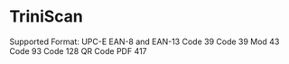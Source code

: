 # TriniScan

Supported Format:
    UPC-E
    EAN-8 and EAN-13
    Code 39
    Code 39 Mod 43
    Code 93
    Code 128
    QR Code
    PDF 417

